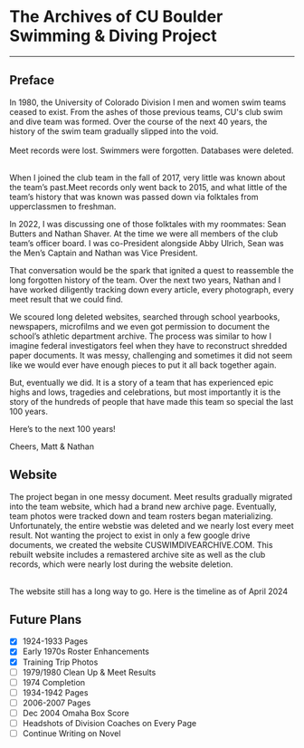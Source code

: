 # The Archives of CU Boulder Swimming & Diving Project
<hr>
<h2>Preface </h2>
In 1980, the University of Colorado Division I men and women swim teams ceased to exist. From the ashes of those previous teams, CU's club swim and dive team was formed. Over the course of the next 40 years, the history of the swim team gradually slipped into the void.<br />
<br>
Meet records were lost. Swimmers were forgotten. Databases were deleted.

<br />When I joined the club team in the fall of 2017, very little was known about the team’s past.Meet records only went back to 2015, and what little of the team’s history that was known was passed down via folktales from upperclassmen to freshman. 

In 2022, I was discussing one of those folktales with my roommates: Sean Butters and Nathan Shaver. At the time we were all members of the club team’s officer board. I was co-President alongside Abby Ulrich, Sean was the Men’s Captain and Nathan was Vice President.

That conversation would be the spark that ignited a quest to reassemble the long forgotten history of the team. Over the next two years, Nathan and I have worked diligently tracking down every article, every photograph, every meet result that we could find. 

We scoured long deleted websites, searched through school yearbooks, newspapers, microfilms and we even got permission to document the school’s athletic department archive. The process was similar to how I imagine federal investigators feel when they have to reconstruct shredded paper documents. It was messy, challenging and sometimes it did not seem like we would ever have enough pieces to put it all back together again.

But, eventually we did. It is a story of a team that has experienced epic highs and lows, tragedies and celebrations, but most importantly it is the story of the hundreds of people that have made this team so special the last 100 years. 

Here’s to the next 100 years!

Cheers,
Matt & Nathan

<h2>Website</h2>
The project began in one messy document. Meet results gradually migrated into the team website, which had a brand new archive page. Eventually, team photos were tracked down and team rosters began materializing. Unfortunately, the entire webstie was deleted and we nearly lost every meet result. Not wanting the project to exist in only a few google drive documents, we created the website CUSWIMDIVEARCHIVE.COM. This rebuilt website includes a remastered archive site as well as the club records, which were nearly lost during the website deletion. 

<br />The website still has a long way to go. Here is the timeline as of April 2024

<h2>Future Plans</h2>

- [x] 1924-1933 Pages
- [x] Early 1970s Roster Enhancements
- [x] Training Trip Photos
- [ ] 1979/1980 Clean Up & Meet Results
- [ ] 1974 Completion
- [ ] 1934-1942 Pages
- [ ] 2006-2007 Pages
- [ ] Dec 2004 Omaha Box Score
- [ ] Headshots of Division Coaches on Every Page
- [ ] Continue Writing on Novel
